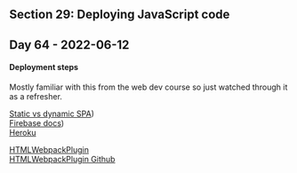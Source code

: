 ## Section 29: Deploying JavaScript code

## Day 64 - 2022-06-12

#### <b>Deployment steps</b>

Mostly familiar with this from the web dev course so just watched through it as a refresher.

[Static vs dynamic SPA](https://academind.com/learn/web-dev/dynamic-vs-static-vs-spa/))<br>
[Firebase docs](https://firebase.google.com/docs/hosting))<br>
[Heroku](https://devcenter.heroku.com/categories/reference)

[HTMLWebpackPlugin](https://webpack.js.org/plugins/html-webpack-plugin/)<br>
[HTMLWebpackPlugin Github](https://github.com/jantimon/html-webpack-plugin)
